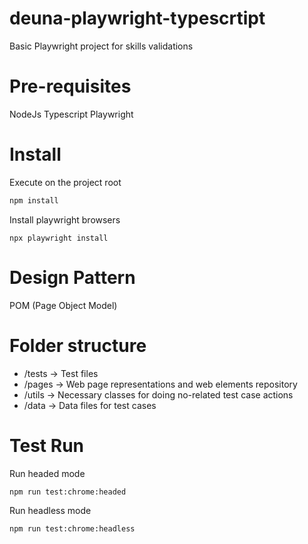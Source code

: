 # deuna-playwright-typescrtipt

Basic Playwright project for skills validations

# Pre-requisites
NodeJs
Typescript
Playwright

# Install
Execute on the project root 
```bash
npm install
```

Install playwright browsers
```
npx playwright install
```

# Design Pattern
POM (Page Object Model)

# Folder structure
- /tests -> Test files
- /pages -> Web page representations and web elements repository
- /utils -> Necessary classes for doing no-related test case actions 
- /data -> Data files for test cases

# Test Run
Run headed mode
```
npm run test:chrome:headed
```

Run headless mode
```
npm run test:chrome:headless
```


